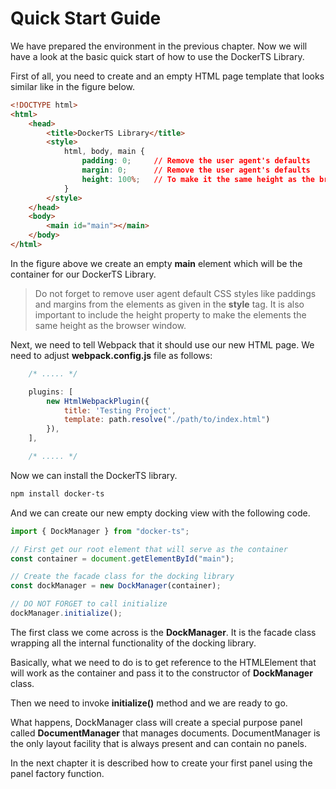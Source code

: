 # Quick Start Guide

We have prepared the environment in the previous chapter. Now we will have a look at the basic quick start
of how to use the DockerTS Library.

First of all, you need to create and an empty HTML page template that looks similar like in the figure below.

```html
<!DOCTYPE html>
<html>
    <head>
        <title>DockerTS Library</title>
        <style>
            html, body, main {
                padding: 0;     // Remove the user agent's defaults
                margin: 0;      // Remove the user agent's defaults
                height: 100%;   // To make it the same height as the browser window
            }
        </style>
    </head>    
    <body>
        <main id="main"></main>
    </body>
</html>
```
In the figure above we create an empty **main** element which will be the container for our DockerTS Library.

> Do not forget to remove user agent default CSS styles like paddings and margins from the elements 
> as given in the **style** tag. It is also important to include the height property to make the elements
> the same height as the browser window.

Next, we need to tell Webpack that it should use our new HTML page. We need to adjust **webpack.config.js** file as follows:
```javascript
    /* ..... */

    plugins: [
        new HtmlWebpackPlugin({
            title: 'Testing Project',
            template: path.resolve("./path/to/index.html")
        }),
    ],

    /* ..... */
```
Now we can install the DockerTS library.
```bash
npm install docker-ts
```
And we can create our new empty docking view with the following code.
```typescript
import { DockManager } from "docker-ts";

// First get our root element that will serve as the container 
const container = document.getElementById("main");

// Create the facade class for the docking library
const dockManager = new DockManager(container);

// DO NOT FORGET to call initialize
dockManager.initialize();

```
The first class we come across is the **DockManager**. It is the facade class wrapping all the internal
functionality of the docking library. 

Basically, what we need to do is to get reference to the HTMLElement that will work as the container and
pass it to the constructor of **DockManager** class.

Then we need to invoke **initialize()** method and we are ready to go.

What happens, DockManager class will create a special purpose panel called **DocumentManager** that
manages documents. DocumentManager is the only layout facility that is always present and can contain
no panels.

In the next chapter it is described how to create your first panel using the panel factory function.
